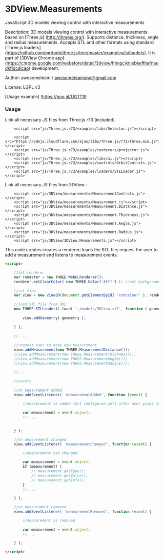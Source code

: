 # 3DView.Measurements
JavaScript 3D models viewing control with interactive measurements

Description: 3D models viewing control with interactive measurements based on [Three.js] (http://threejs.org/).
Supports distance, thickness, angle and radius measurements. Accepts STL and other formats using standard [Three.js loaders] (https://github.com/mrdoob/three.js/tree/master/examples/js/loaders).
It is part of [3DView Chrome app] (https://chrome.google.com/webstore/detail/3dview/hhngciknjebkeffhafnaodkfidcdlcao) development.

Author: awesometeam / awesometeamone@gmail.com 

License: LGPL v3

[Usage example] (https://goo.gl/UG7T1l)


### Usage ###

Link all necessary JS files from Three.js r73 (included)  

		<script src="js/Three.js.r73/examples/libs/Detector.js"></script>

		<script src="https://cdnjs.cloudflare.com/ajax/libs/three.js/r73/three.min.js"></script>
		<script src="js/Three.js.r73/examples/renderers/projector.js"></script>
		<script src="js/Three.js.r73/examples/libs/ui.js"></script>
		<script src="js/Three.js.r73/examples/controls/OrbitControls.js"></script>
		<script src="js/Three.js.r73/examples/loaders/STLLoader.js"></script>

Link all necessary JS files from 3DView :

		<script src="js/3DView/measurements/MeasurementControls.js"></script>
		<script src="js/3DView/measurements/Measurement.js"></script>
		<script src="js/3DView/measurements/Measurement.Distance.js"></script>
		<script src="js/3DView/measurements/Measurement.Thickness.js"></script>
		<script src="js/3DView/measurements/Measurement.Angle.js"></script>
		<script src="js/3DView/measurements/Measurement.Radius.js"></script>
		<script src="js/3DView/3DView.Measurements.js"></script>

		
This code creates creates a renderer; loads the STL file; request the user to add a measurement and listens to measurement events.

```html
<script>

	//set renderer
	var renderer = new THREE.WebGLRenderer();
	renderer.setClearColor( new THREE.Color('#fff') ); //set background color
	
	//set view
	var view = new View3D(document.getElementById( 'container' ), renderer);
	
	//load STL file from URL
	new THREE.STLLoader().load( './models/3DView.stl', function ( geometry ) {
		
		view.addGeometry( geometry );
 
	} );
	
	//.....
	
	//request user to make new measurement
	view.addMeasurement(new THREE.MeasurementDistance());
	//view.addMeasurement(new THREE.MeasurementThickness());
	//view.addMeasurement(new THREE.MeasurementAngle());
	//view.addMeasurement(new THREE.MeasurementRadius());

	//.....
	
	//events
	
	//on measurement added
	view.addEventListener( 'measurementAdded', function (event) {

		//measurement is added (but configured yet) after user picks 1st point on the 3D model
		
		var measurement = event.object;
		//....
			
		
	} );

	//on measurement changed
	view.addEventListener( 'measurementChanged', function (event) {

		//measurement has changed
		
		var measurement = event.object;
		if (measurement) {
			// measurement.getType(); 
			// measurement.getValue();
			// measurement.getInfo();
		}
		//....
		
	} );

	//on measurement removed
	view.addEventListener( 'measurementRemoved', function (event) {

		//measurement is removed
	
		var measurement = event.object;
		//....
		
	} );

</script>
```
